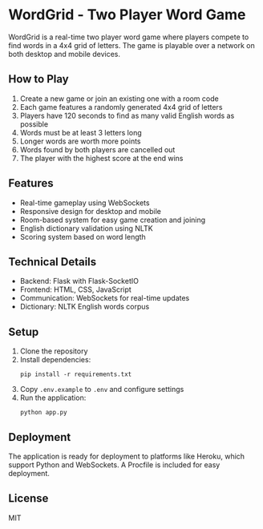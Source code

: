# WordGrid - Two Player Word Game

WordGrid is a real-time two player word game where players compete to find words in a 4x4 grid of letters. The game is playable over a network on both desktop and mobile devices.

## How to Play

1. Create a new game or join an existing one with a room code
2. Each game features a randomly generated 4x4 grid of letters
3. Players have 120 seconds to find as many valid English words as possible
4. Words must be at least 3 letters long
5. Longer words are worth more points
6. Words found by both players are cancelled out
7. The player with the highest score at the end wins

## Features

- Real-time gameplay using WebSockets
- Responsive design for desktop and mobile
- Room-based system for easy game creation and joining
- English dictionary validation using NLTK
- Scoring system based on word length

## Technical Details

- Backend: Flask with Flask-SocketIO
- Frontend: HTML, CSS, JavaScript
- Communication: WebSockets for real-time updates
- Dictionary: NLTK English words corpus

## Setup

1. Clone the repository
2. Install dependencies:
   ```
   pip install -r requirements.txt
   ```
3. Copy `.env.example` to `.env` and configure settings
4. Run the application:
   ```
   python app.py
   ```

## Deployment

The application is ready for deployment to platforms like Heroku, which support Python and WebSockets. A Procfile is included for easy deployment.

## License

MIT
